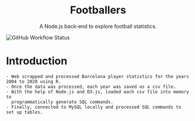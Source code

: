 <h1 align="center">Footballers</h1>
<p align="center">
  A Node.js back-end to explore football statistics.
</p>

<div>
  <img alt="GitHub Workflow Status" src="https://img.shields.io/github/workflow/status/mr-wellick/footballers/footballers-flow?style=flat-square">
</div>

# Introduction

    - Web scrapped and processed Barcelona player statistics for the years 2004 to 2020 using R.
    - Once the data was processed, each year was saved as a csv file.
    - With the help of Node.js and D3.js, loaded each csv file into memory to
      programmatically generate SQL commands.
    - Finally, connected to MySQL locally and processed SQL commands to set up tables.
